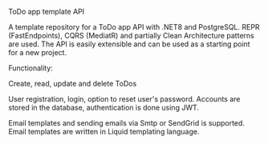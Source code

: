 ToDo app template API

A template repository for a ToDo app API with .NET8 and PostgreSQL. REPR (FastEndpoints), CQRS (MediatR) and partially Clean Architecture patterns are used. The API is easily extensible and can be used as a starting point for a new project.

Functionality:

Create, read, update and delete ToDos

User registration, login, option to reset user's password. Accounts are stored in the database, authentication is done using JWT.

Email templates and sending emails via Smtp or SendGrid is supported. Email templates are written in Liquid templating language.

